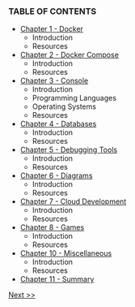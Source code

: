 ### TABLE OF CONTENTS

* [Chapter 1 - Docker](010-chapter-01.md)
  * Introduction
  * Resources
* [Chapter 2 - Docker Compose](020-chapter-02.md)
  * Introduction
  * Resources
* [Chapter 3 - Console](030-chapter-03.md)
  * Introduction
  * Programming Languages
  * Operating Systems
  * Resources
* [Chapter 4 - Databases](040-chapter-04.md)
  * Introduction
  * Resources
* [Chapter 5 - Debugging Tools](050-chapter-05.md)
  * Introduction
  * Resources
* [Chapter 6 - Diagrams](060-chapter-06.md)
  * Introduction
  * Resources
* [Chapter 7 - Cloud Development](070-chapter-07.md)
  * Introduction
  * Resources
* [Chapter 8 - Games](080-chapter-08.md)
  * Introduction
  * Resources
* [Chapter 10 - Miscellaneous](100-chapter-10.md)
  * Introduction
  * Resources
* [Chapter 11 - Summary](110-chapter-11.md)

[Next >>](010-chapter-01.md)

